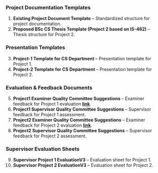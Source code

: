 ### **Project Documentation Templates**
1. **Existing Project Document Template** – Standardized structure for project documentation.  
2. **Proposed BSc CS Thesis Template (Project 2 based on IS-462)** – Thesis structure for Project 2.  

### **Presentation Templates**
3. **Project-1 Template for CS Department** – Presentation template for Project 1.  
4. **Project-2 Template for CS Department** – Presentation template for Project 2.  

### **Evaluation & Feedback Documents**
5. **Project1 Examiner Quality Committee Suggestions** – Examiner feedback for Project 1 evaluation **[link](https://docs.google.com/spreadsheets/d/1SrJuIJkNgRFvCzVlTdkG_oabnMjGK7qV/edit?usp=sharing&ouid=105737548125627118141&rtpof=true&sd=true)**.  
6. **Project1 Supervisor Quality Committee Suggestions** – Supervisor feedback for Project 1 assessment.  
7. **Project2 Examiner Quality Committee Suggestions** – Examiner feedback for Project 2 evaluation **[link](https://docs.google.com/spreadsheets/d/1JYbuUuH0y6FdoAnm-CcyN6bdd-WPfJqn/edit?usp=sharing&ouid=105737548125627118141&rtpof=true&sd=true)**.  
8. **Project2 Supervisor Quality Committee Suggestions** – Supervisor feedback for Project 2 assessment.  

### **Supervisor Evaluation Sheets**
9. **Supervisor Project 1 EvaluationV3** – Evaluation sheet for Project 1.  
10. **Supervisor Project 2 EvaluationV3** – Evaluation sheet for Project 2.  
